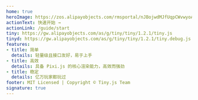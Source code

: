 ```yaml
---
home: true
heroImage: https://zos.alipayobjects.com/rmsportal/nJBojwdMJfUqpCWvwyoA.png@160w
actionText: 快速开始 →
actionLink: /guide/start
tiny: https://gw.alipayobjects.com/as/g/tiny/tiny/1.2.1/tiny.js
tinyd: https://gw.alipayobjects.com/as/g/tiny/tiny/1.2.1/tiny.debug.js
features:
- title: 简单
  details: 轻量级且接口友好，易于上手
- title: 高效
  details: 具备 Pixi.js 的核心渲染能力，高效而强劲
- title: 稳定
  details: 亿万玩家都玩过
footer: MIT Licensed | Copyright © Tiny.js Team
signature: true
---
```

